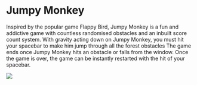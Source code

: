 # Jumpy Monkey
Inspired by the popular game Flappy Bird, Jumpy Monkey is a fun and addictive game with countless randomised obstacles and an inbuilt score count system.
With gravity acting down on Jumpy Monkey, you must hit your spacebar to make him jump through all the forest obstacles
The game ends once Jumpy Monkey hits an obstacle or falls from the window.
Once the game is over, the game can be instantly restarted with the hit of your spacebar.

![](https://github.com/Albin04Sway/Jumpy-Monkey/blob/main/JumpyMonkey/JumpyMonkey.gif)
